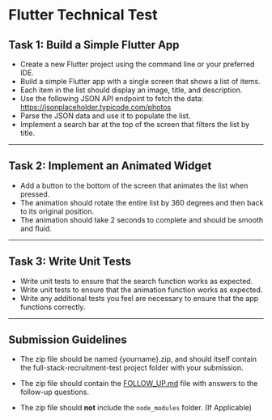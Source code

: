 # Flutter Technical Test

## Task 1: Build a Simple Flutter App
* Create a new Flutter project using the command line or your preferred IDE.
* Build a simple Flutter app with a single screen that shows a list of items.
* Each item in the list should display an image, title, and description.
* Use the following JSON API endpoint to fetch the data: https://jsonplaceholder.typicode.com/photos
* Parse the JSON data and use it to populate the list.
* Implement a search bar at the top of the screen that filters the list by title.

----

## Task 2: Implement an Animated Widget
* Add a button to the bottom of the screen that animates the list when pressed.
* The animation should rotate the entire list by 360 degrees and then back to its original position.
* The animation should take 2 seconds to complete and should be smooth and fluid.

----

## Task 3: Write Unit Tests
* Write unit tests to ensure that the search function works as expected.
* Write unit tests to ensure that the animation function works as expected.
* Write any additional tests you feel are necessary to ensure that the app functions correctly.

----

## Submission Guidelines

* The zip file should be named {yourname}.zip, and should itself contain the full-stack-recruitment-test project folder with your submission.

* The zip file should contain the [FOLLOW_UP.md](./FOLLOW_UP.md) file with answers to the follow-up questions.

* The zip file should **not** include the `node_modules` folder. (If Applicable)
